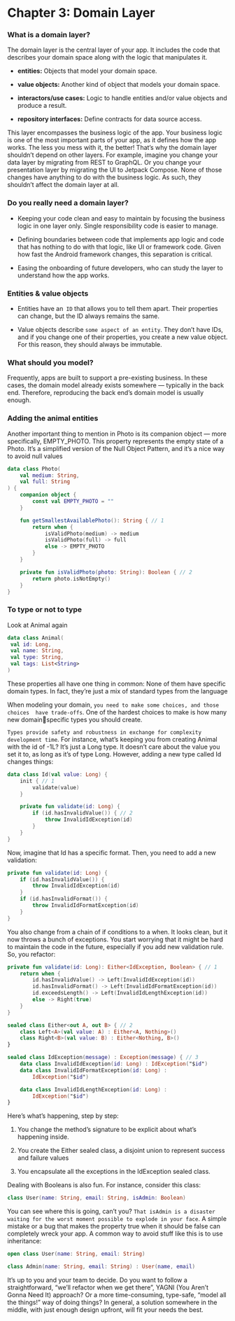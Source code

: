 # Chapter 3: Domain Layer

### What is a domain layer?

The domain layer is the central layer of your app. It includes the code that describes
your domain space along with the logic that manipulates it.

- **entities:** Objects that model your domain space.

- **value objects:** Another kind of object that models your domain space.

- **interactors/use cases:** Logic to handle entities and/or value objects and produce a result.

- **repository interfaces:** Define contracts for data source access.

This layer encompasses the business logic of the app. Your business logic is one of
the most important parts of your app, as it defines how the app works. The less you
mess with it, the better! That’s why the domain layer shouldn’t depend on other
layers.
For example, imagine you change your data layer by migrating from REST to
GraphQL. Or you change your presentation layer by migrating the UI to Jetpack
Compose. None of those changes have anything to do with the business logic. As
such, they shouldn’t affect the domain layer at all.

### Do you really need a domain layer?

- Keeping your code clean and easy to maintain by focusing the business logic in
  one layer only. Single responsibility code is easier to manage.

- Defining boundaries between code that implements app logic and code that has
  nothing to do with that logic, like UI or framework code. Given how fast the
  Android framework changes, this separation is critical.

- Easing the onboarding of future developers, who can study the layer to understand
  how the app works.

### Entities & value objects

- Entities have an` ID` that allows you to tell them apart. Their properties can
  change, but the ID always remains the same.

- Value objects describe `some aspect of an entity`. They don’t have IDs, and if you
  change one of their properties, you create a new value object. For this reason, they
  should always be immutable.

### What should you model?

Frequently, apps are built to support a pre-existing business. In these cases, the
domain model already exists somewhere — typically in the back end. Therefore,
reproducing the back end’s domain model is usually enough.

### Adding the animal entities

Another important thing to mention in Photo is its companion object — more 
specifically, EMPTY_PHOTO. This property represents the empty state of a Photo. It’s a 
simplified version of the Null Object Pattern, and it’s a nice way to avoid null 
values

```kotlin
data class Photo(
    val medium: String,
    val full: String
) {
    companion object {
        const val EMPTY_PHOTO = ""
    }

    fun getSmallestAvailablePhoto(): String { // 1
        return when {
            isValidPhoto(medium) -> medium
            isValidPhoto(full) -> full
            else -> EMPTY_PHOTO
        }
    }

    private fun isValidPhoto(photo: String): Boolean { // 2
        return photo.isNotEmpty()
    }
}
```

### To type or not to type

Look at Animal again

```kotlin
data class Animal(
 val id: Long,
 val name: String,
 val type: String,
 val tags: List<String>
)
```

These properties all have one thing in common: None of them have specific domain 
types. In fact, they’re just a mix of standard types from the language

When modeling your domain, `you need to make some choices, and those choices 
have trade-offs`. One of the hardest choices to make is how many new domainspecific types you should create.

`Types provide safety and robustness in exchange for complexity development time`. For instance, what’s keeping you from creating Animal with the id of -1L? It’s just a Long type. It doesn’t care about the value you set it to, as long as it’s of type Long.
However, adding a new type called Id changes things:

```kotlin
data class Id(val value: Long) {
    init { // 1
        validate(value)
    }

    private fun validate(id: Long) {
        if (id.hasInvalidValue()) { // 2
            throw InvalidIdException(id)
        }
    }
}
```

Now, imagine that Id has a specific format. Then, you need to add a new validation:

```kotlin
private fun validate(id: Long) {
    if (id.hasInvalidValue()) {
        throw InvalidIdException(id)
    }
    if (id.hasInvalidFormat()) {
        throw InvalidIdFormatException(id)
    }
}
```

You also change from a chain of if conditions to a when.
It looks clean, but it now throws a bunch of exceptions. You start worrying that it 
might be hard to maintain the code in the future, especially if you add new validation 
rule.
So, you refactor:

```kotlin
private fun validate(id: Long): Either<IdException, Boolean> { // 1
    return when {
        id.hasInvalidValue() -> Left(InvalidIdException(id))
        id.hasInvalidFormat() -> Left(InvalidIdFormatException(id))
        id.exceedsLength() -> Left(InvalidIdLengthException(id))
        else -> Right(true)
    }
}

sealed class Either<out A, out B> { // 2
    class Left<A>(val value: A) : Either<A, Nothing>()
    class Right<B>(val value: B) : Either<Nothing, B>()
}

sealed class IdException(message) : Exception(message) { // 3
    data class InvalidIdException(id: Long) : IdException("$id")
    data class InvalidIdFormatException(id: Long) :
        IdException("$id")

    data class InvalidIdLengthException(id: Long) :
        IdException("$id")
}
```

Here’s what’s happening, step by step:

1. You change the method’s signature to be explicit about what’s happening inside.

2. You create the Either sealed class, a disjoint union to represent success and 
   failure values

3. You encapsulate all the exceptions in the IdException sealed class.

Dealing with Booleans is also fun. For instance, consider this class:

```kotlin
class User(name: String, email: String, isAdmin: Boolean)
```

You can see where this is going, can’t you? `That isAdmin is a disaster waiting for the worst moment possible to explode in your face`. A simple mistake or a bug that makes the property true when it should be false can completely wreck your app.
A common way to avoid stuff like this is to use inheritance:

```kotlin
open class User(name: String, email: String)

class Admin(name: String, email: String) : User(name, email)
```

It’s up to you and your team to decide. Do you want to follow a straightforward, 
“we’ll refactor when we get there”, YAGNI (You Aren’t Gonna Need It) approach? Or 
a more time-consuming, type-safe, “model all the things!” way of doing things?
In general, a solution somewhere in the middle, with just enough design upfront, will 
fit your needs the best.
